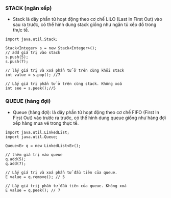 ### STACK (ngăn xếp)
-   Stack là dãy phần tử hoạt động theo cơ chế LILO (Last In First Out) vào sau ra trước, có thể hình dung stack giống như ngăn tủ xếp đồ trong thực tế.

```
import java.util.Stack;

Stack<Integer> s = new Stack<Integer>();
// add giá trị vào stack
s.push(5);
s.push(7);

// lấy giá trị và xoá phần tử ở trên cùng khỏi stack
int value = s.pop(); //7

// Lấy giá trị phần tử ở trên cùng stack. Không xoá
int see = s.peek();//5

```

### QUEUE (hàng đợi)
-   Queue (hàng đợi): là dãy phần tử hoạt động theo cơ chế FIFO (First In First Out) vào trước ra trước, có thể hình dung queue giống như hàng đợi xếp hàng mua vé trong thực tế.

```
import java.util.LinkedList;
import java.util.Queue;

Queue<E> q = new LinkedList<E>();

// thêm giá trị vào queue
q.add(5);
q.add(7);

// Lấy giá trị và xoá phần tử đầu tiên của queue.
E value = q.remove(); // 5

// Lấy giá trij phần tử đầu tiên của queue. Không xoá
E value = q.peek(); // 7
```